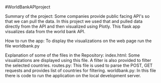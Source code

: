 #WorldBankAPIproject

Summary of the project:
    Some companies provide public facing API's so that we can pull the data.
In this project we used that and pulled data directly from the API and then visualized using Plotly.
This flask app visualizes data from the world bank API.

How to run the app:
    To display the visualizations on the web page run the file worldbank.py

Explanation of some of the files in the Repository:
    index.html: Some visualizations are displayed using this file. A filter is also provided 
    to filter the selected countries.
    routes.py: This file is used to parse the POST, GET requests and provides list of countries for filtering.
    worldbank.py: In this file there is code to run the application on the local development server.
